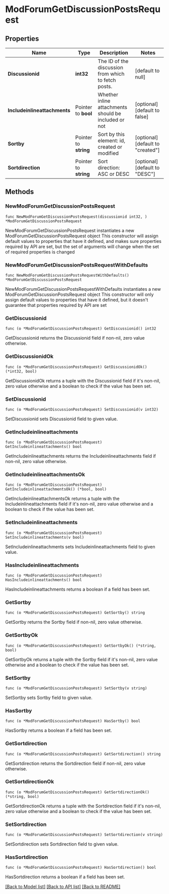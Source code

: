 # ModForumGetDiscussionPostsRequest

## Properties

Name | Type | Description | Notes
------------ | ------------- | ------------- | -------------
**Discussionid** | **int32** | The ID of the discussion from which to fetch posts. | [default to null]
**Includeinlineattachments** | Pointer to **bool** | Whether inline attachments should be included or not | [optional] [default to false]
**Sortby** | Pointer to **string** | Sort by this element: id, created or modified | [optional] [default to "created"]
**Sortdirection** | Pointer to **string** | Sort direction: ASC or DESC | [optional] [default to "DESC"]

## Methods

### NewModForumGetDiscussionPostsRequest

`func NewModForumGetDiscussionPostsRequest(discussionid int32, ) *ModForumGetDiscussionPostsRequest`

NewModForumGetDiscussionPostsRequest instantiates a new ModForumGetDiscussionPostsRequest object
This constructor will assign default values to properties that have it defined,
and makes sure properties required by API are set, but the set of arguments
will change when the set of required properties is changed

### NewModForumGetDiscussionPostsRequestWithDefaults

`func NewModForumGetDiscussionPostsRequestWithDefaults() *ModForumGetDiscussionPostsRequest`

NewModForumGetDiscussionPostsRequestWithDefaults instantiates a new ModForumGetDiscussionPostsRequest object
This constructor will only assign default values to properties that have it defined,
but it doesn't guarantee that properties required by API are set

### GetDiscussionid

`func (o *ModForumGetDiscussionPostsRequest) GetDiscussionid() int32`

GetDiscussionid returns the Discussionid field if non-nil, zero value otherwise.

### GetDiscussionidOk

`func (o *ModForumGetDiscussionPostsRequest) GetDiscussionidOk() (*int32, bool)`

GetDiscussionidOk returns a tuple with the Discussionid field if it's non-nil, zero value otherwise
and a boolean to check if the value has been set.

### SetDiscussionid

`func (o *ModForumGetDiscussionPostsRequest) SetDiscussionid(v int32)`

SetDiscussionid sets Discussionid field to given value.


### GetIncludeinlineattachments

`func (o *ModForumGetDiscussionPostsRequest) GetIncludeinlineattachments() bool`

GetIncludeinlineattachments returns the Includeinlineattachments field if non-nil, zero value otherwise.

### GetIncludeinlineattachmentsOk

`func (o *ModForumGetDiscussionPostsRequest) GetIncludeinlineattachmentsOk() (*bool, bool)`

GetIncludeinlineattachmentsOk returns a tuple with the Includeinlineattachments field if it's non-nil, zero value otherwise
and a boolean to check if the value has been set.

### SetIncludeinlineattachments

`func (o *ModForumGetDiscussionPostsRequest) SetIncludeinlineattachments(v bool)`

SetIncludeinlineattachments sets Includeinlineattachments field to given value.

### HasIncludeinlineattachments

`func (o *ModForumGetDiscussionPostsRequest) HasIncludeinlineattachments() bool`

HasIncludeinlineattachments returns a boolean if a field has been set.

### GetSortby

`func (o *ModForumGetDiscussionPostsRequest) GetSortby() string`

GetSortby returns the Sortby field if non-nil, zero value otherwise.

### GetSortbyOk

`func (o *ModForumGetDiscussionPostsRequest) GetSortbyOk() (*string, bool)`

GetSortbyOk returns a tuple with the Sortby field if it's non-nil, zero value otherwise
and a boolean to check if the value has been set.

### SetSortby

`func (o *ModForumGetDiscussionPostsRequest) SetSortby(v string)`

SetSortby sets Sortby field to given value.

### HasSortby

`func (o *ModForumGetDiscussionPostsRequest) HasSortby() bool`

HasSortby returns a boolean if a field has been set.

### GetSortdirection

`func (o *ModForumGetDiscussionPostsRequest) GetSortdirection() string`

GetSortdirection returns the Sortdirection field if non-nil, zero value otherwise.

### GetSortdirectionOk

`func (o *ModForumGetDiscussionPostsRequest) GetSortdirectionOk() (*string, bool)`

GetSortdirectionOk returns a tuple with the Sortdirection field if it's non-nil, zero value otherwise
and a boolean to check if the value has been set.

### SetSortdirection

`func (o *ModForumGetDiscussionPostsRequest) SetSortdirection(v string)`

SetSortdirection sets Sortdirection field to given value.

### HasSortdirection

`func (o *ModForumGetDiscussionPostsRequest) HasSortdirection() bool`

HasSortdirection returns a boolean if a field has been set.


[[Back to Model list]](../README.md#documentation-for-models) [[Back to API list]](../README.md#documentation-for-api-endpoints) [[Back to README]](../README.md)



